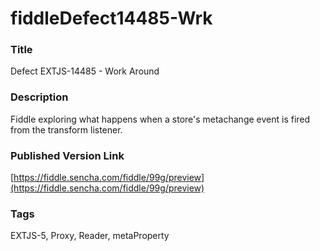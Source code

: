 fiddleDefect14485-Wrk
======

### Title
Defect EXTJS-14485 - Work Around

### Description
Fiddle exploring what happens when a store's metachange event is fired from the transform listener.

### Published Version Link
[https://fiddle.sencha.com/fiddle/99g/preview](https://fiddle.sencha.com/fiddle/99g/preview)

### Tags
EXTJS-5, Proxy, Reader, metaProperty